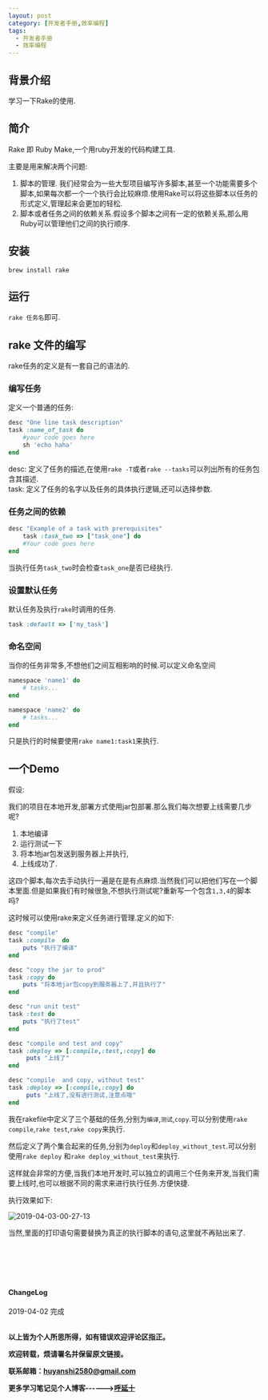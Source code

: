 ```yaml
---
layout: post
category: [开发者手册,效率编程]
tags:
  - 开发者手册
  - 效率编程
---
```


## 背景介绍

学习一下Rake的使用.

## 简介

Rake 即 Ruby Make,一个用ruby开发的代码构建工具.

主要是用来解决两个问题:

1. 脚本的管理. 我们经常会为一些大型项目编写许多脚本,甚至一个功能需要多个脚本,如果每次都一个一个执行会比较麻烦.使用Rake可以将这些脚本以任务的形式定义,管理起来会更加的轻松.
2. 脚本或者任务之间的依赖关系.假设多个脚本之间有一定的依赖关系,那么用Ruby可以管理他们之间的执行顺序.

## 安装

`brew install rake`

## 运行

`rake 任务名`即可.


## rake 文件的编写

rake任务的定义是有一套自己的语法的.

### 编写任务

定义一个普通的任务:

```ruby
desc "One line task description"
task :name_of_task do
    #your code goes here	
    sh 'echo haha'			
end
```

desc: 定义了任务的描述,在使用`rake -T`或者`rake --tasks`可以列出所有的任务包含其描述.  
task: 定义了任务的名字以及任务的具体执行逻辑,还可以选择参数.  

### 任务之间的依赖

```ruby
desc "Example of a task with prerequisites"
	task :task_two => ["task_one"] do
	#Your code goes here
end
```

当执行任务`task_two`时会检查`task_one`是否已经执行.

### 设置默认任务

默认任务及执行`rake`时调用的任务.

```ruby
task :default => ['my_task']
```

### 命名空间

当你的任务非常多,不想他们之间互相影响的时候.可以定义命名空间

```ruby
namespace 'name1' do
	# tasks...  
end

namespace 'name2' do
	# tasks...
end
```

只是执行的时候要使用`rake name1:task1`来执行.

## 一个Demo

假设:

我们的项目在本地开发,部署方式使用jar包部署.那么我们每次想要上线需要几步呢?
1. 本地编译
2. 运行测试一下
3. 将本地jar包发送到服务器上并执行,
4. 上线成功了.

这四个脚本,每次去手动执行一遍是在是有点麻烦.当然我们可以把他们写在一个脚本里面.但是如果我们有时候很急,不想执行测试呢?重新写一个包含`1,3,4`的脚本吗?

这时候可以使用rake来定义任务进行管理.定义的如下:

```ruby
desc "compile"
task :compile  do
    puts "执行了编译"
end

desc "copy the jar to prod"
task :copy do
    puts "将本地jar包copy到服务器上了,并且执行了"
end

desc "run unit test"
task :test do
    puts "执行了test"
end

desc "compile and test and copy"
task :deploy => [:compile,:test,:copy] do
     puts "上线了"
end

desc "compile  and copy, without test"
task :deploy => [:compile,:copy] do
     puts "上线了,没有进行测试,注意点哦"
end
```

我在rakefile中定义了三个基础的任务,分别为`编译`,`测试`,`copy`.可以分别使用`rake compile`,`rake test`,`rake copy`来执行.

然后定义了两个集合起来的任务,分别为`deploy`和`deploy_without_test`.可以分别使用`rake deploy` 和`rake deploy_without_test`来执行.

这样就会非常的方便,当我们本地开发时,可以独立的调用三个任务来开发,当我们需要上线时,也可以根据不同的需求来进行执行任务.方便快捷.

执行效果如下:

![2019-04-03-00-27-13](http://img.couplecoders.tech/2019-04-03-00-27-13.png)


当然,里面的打印语句需要替换为真正的执行脚本的语句,这里就不再贴出来了.



<br>
<br>
<br>
<br>
<h4>ChangeLog</h4>
2019-04-02      完成
<br>
<br>


**以上皆为个人所思所得，如有错误欢迎评论区指正。**

**欢迎转载，烦请署名并保留原文链接。**

**联系邮箱：huyanshi2580@gmail.com**

**更多学习笔记见个人博客------><a href="{{ site.baseurl }}/">呼延十</a>**
